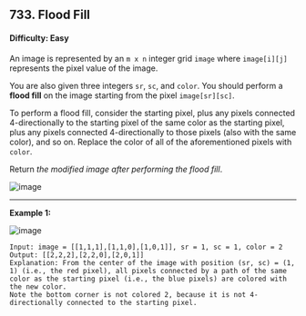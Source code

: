 ## 733. Flood Fill

#### Difficulty: Easy

An image is represented by an ```m x n``` integer grid ```image``` where ```image[i][j]``` represents the pixel value of the image.

You are also given three integers ```sr```, ```sc```, and ```color```. You should perform a __flood fill__ on the image starting from the pixel ```image[sr][sc]```.

To perform a flood fill, consider the starting pixel, plus any pixels connected 4-directionally to the starting pixel of the same color as the starting pixel, plus any pixels connected 4-directionally to those pixels (also with the same color), and so on. Replace the color of all of the aforementioned pixels with ```color```.

Return _the modified image after performing the flood fill_.

![image](https://user-images.githubusercontent.com/35042430/206620981-6ddd3fe5-d440-4e7c-806a-0d3eba0e2747.png)

---

__Example 1:__

![image](https://assets.leetcode.com/uploads/2021/06/01/flood1-grid.jpg)
```
Input: image = [[1,1,1],[1,1,0],[1,0,1]], sr = 1, sc = 1, color = 2
Output: [[2,2,2],[2,2,0],[2,0,1]]
Explanation: From the center of the image with position (sr, sc) = (1, 1) (i.e., the red pixel), all pixels connected by a path of the same color as the starting pixel (i.e., the blue pixels) are colored with the new color.
Note the bottom corner is not colored 2, because it is not 4-directionally connected to the starting pixel.
```
